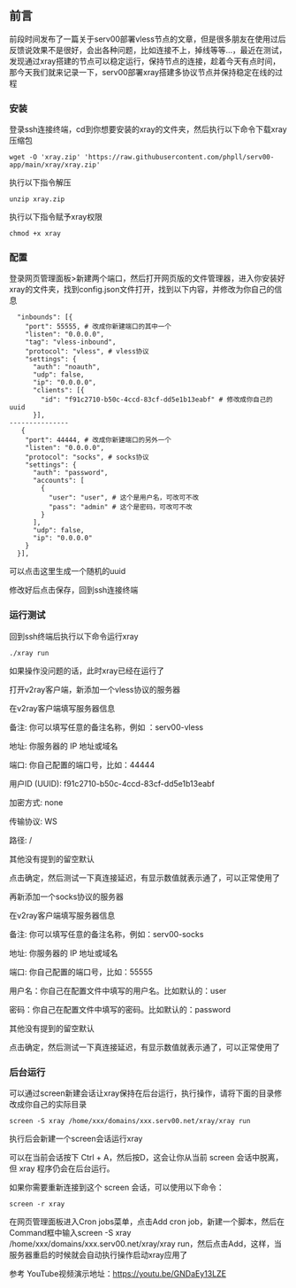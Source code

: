 ## 前言
前段时间发布了一篇关于serv00部署vless节点的文章，但是很多朋友在使用过后反馈说效果不是很好，会出各种问题，比如连接不上，掉线等等…，最近在测试，发现通过xray搭建的节点可以稳定运行，保持节点的连接，趁着今天有点时间，那今天我们就来记录一下，serv00部署xray搭建多协议节点并保持稳定在线的过程

### 安装
登录ssh连接终端，cd到你想要安装的xray的文件夹，然后执行以下命令下载xray压缩包
```
wget -O 'xray.zip' 'https://raw.githubusercontent.com/phpll/serv00-app/main/xray/xray.zip'
```
执行以下指令解压
```
unzip xray.zip
```
执行以下指令赋予xray权限
```
chmod +x xray
```
### 配置
登录网页管理面板>新建两个端口，然后打开网页版的文件管理器，进入你安装好xray的文件夹，找到config.json文件打开，找到以下内容，并修改为你自己的信息
```
  "inbounds": [{
    "port": 55555, # 改成你新建端口的其中一个
    "listen": "0.0.0.0",
    "tag": "vless-inbound",
    "protocol": "vless", # vless协议
    "settings": {
      "auth": "noauth",
      "udp": false,
      "ip": "0.0.0.0",
      "clients": [{
        "id": "f91c2710-b50c-4ccd-83cf-dd5e1b13eabf" # 修改成你自己的uuid
      }],
---------------
   {
    "port": 44444, # 改成你新建端口的另外一个
    "listen": "0.0.0.0",
    "protocol": "socks", # socks协议
    "settings": {
      "auth": "password",
      "accounts": [
        {
          "user": "user", # 这个是用户名，可改可不改
          "pass": "admin" # 这个是密码，可改可不改
        }
      ],
      "udp": false,
      "ip": "0.0.0.0"
    }
  }],

```
可以点击这里生成一个随机的uuid

修改好后点击保存，回到ssh连接终端

### 运行测试
回到ssh终端后执行以下命令运行xray
```
./xray run
```
如果操作没问题的话，此时xray已经在运行了

打开v2ray客户端，新添加一个vless协议的服务器

在v2ray客户端填写服务器信息

备注: 你可以填写任意的备注名称，例如 ：serv00-vless

地址: 你服务器的 IP 地址或域名

端口: 你自己配置的端口号，比如：44444

用户ID (UUID): f91c2710-b50c-4ccd-83cf-dd5e1b13eabf

加密方式: none

传输协议: WS

路径: /

其他没有提到的留空默认

点击确定，然后测试一下真连接延迟，有显示数值就表示通了，可以正常使用了

再新添加一个socks协议的服务器

在v2ray客户端填写服务器信息

备注: 你可以填写任意的备注名称，例如：serv00-socks

地址: 你服务器的 IP 地址或域名

端口: 你自己配置的端口号，比如：55555

用户名：你自己在配置文件中填写的用户名。比如默认的：user

密码：你自己在配置文件中填写的密码。比如默认的：password

其他没有提到的留空默认

点击确定，然后测试一下真连接延迟，有显示数值就表示通了，可以正常使用了

### 后台运行
可以通过screen新建会话让xray保持在后台运行，执行操作，请将下面的目录修改成你自己的实际目录
```
screen -S xray /home/xxx/domains/xxx.serv00.net/xray/xray run
```
执行后会新建一个screen会话运行xray

可以在当前会话按下 Ctrl + A，然后按D，这会让你从当前 screen 会话中脱离，但 xray 程序仍会在后台运行。

如果你需要重新连接到这个 screen 会话，可以使用以下命令：
```
screen -r xray
```
在网页管理面板进入Cron jobs菜单，点击Add cron job，新建一个脚本，然后在Command框中输入screen -S xray /home/xxx/domains/xxx.serv00.net/xray/xray run，然后点击Add，这样，当服务器重启的时候就会自动执行操作启动xray应用了

参考
YouTube视频演示地址：https://youtu.be/GNDaEy13LZE
